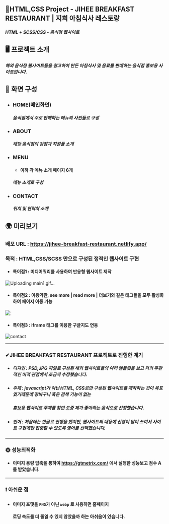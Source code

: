 ##  📍HTML,CSS Project - JIHEE BREAKFAST RESTAURANT | 지희 아침식사 레스토랑

##### HTML + SCSS/CSS - 음식점 웹사이트

## 🖥 프로젝트 소개

##### 해외 음식점 웹사이트들을 참고하여 만든 아침식사 및 음료를 판매하는 음식점 홍보용 사이트입니다.


##  📄 화면 구성

- ### HOME(메인화면)</br>

    ##### 음식점에서 주로 판매하는 메뉴의 사진들로 구성
- ### ABOUT</br>

    ##### 해당 음식점의 강점과 직원들 소개
    
- ### MENU</br>
    - #### 이하 각 메뉴 소개 페이지 6개
    ##### 메뉴 소개로 구성
- ### CONTACT</br>
    ##### 위치 및 연락처 소개

## 🌍 미리보기
### 배포 URL : https://jihee-breakfast-restaurant.netlify.app/
 ###  목적 : HTML,CSS/SCSS 만으로 구성된 정적인 웹사이트 구현
- ####  특이점1 : 미디어쿼리를 사용하여 반응형 웹사이트 제작

<!-- <img src="https://user-images.githubusercontent.com/102779433/219877263-5ad4c984-a677-4a37-aa97-ed4f1aafc9be.gif" width="50%"/> -->
![Uploading main1.gif…]()


- ####  특이점2 : 이용약관, see more | read more | 더보기와 같은 태그들을 모두 활성화하여 페이지 이동 가능

<img src="https://user-images.githubusercontent.com/102779433/219878704-977907b5-7879-4424-9d5c-b45f742286ca.gif"/>



- ####  특이점3 : iframe 태그를 이용한 구글지도 연동 

<!-- <img src="https://user-images.githubusercontent.com/102779433/219880039-0e369cf3-53ce-4de2-8b3a-22be45e0f945.gif" width="50%"/> -->

![contact](https://user-images.githubusercontent.com/102779433/219937337-9095f3b5-653d-45af-9182-e09496477f67.gif)

___


### ✔JIHEE BREAKFAST RESTAURANT 프로젝트로 진행한 계기
- ##### 디자인 : PSD,JPG 파일로 구성된 해외 웹사이트들의 여러 템플릿을 보고 저의 주관적인 미적 관점에서 조금씩 수정했습니다.
- ##### 주제 : javascript가 아닌 HTML, CSS로만 구성된 웹사이트를 제작하는 것이 목표였기때문에 장바구니 혹은 검색 기능이 없는 
    ##### 홍보용 웹사이트 주제를 찾던 도중 제가 좋아하는 음식으로 선정했습니다.
- ##### 언어 : 처음에는 한글로 진행을 했지만, 웹사이트의 내용에 신경이 많이 쓰여서 사이트 구현에만 집중할 수 있도록 영어를 선택했습니다. 

___

### 🌞 성능최적화
-  #### 이미지 용량 압축을 통하여 https://gtmetrix.com/ 에서 실행한 성능보고 점수 A를 받았습니다.

___
### ❗ 아쉬운 점
- #### 이미지 포맷을 `PNG`가 아닌 `webp` 로 사용하면 홈페이지 
    #### 로딩 속도를 더 줄일 수 있지 않았을까 하는 아쉬움이 있습니다.
